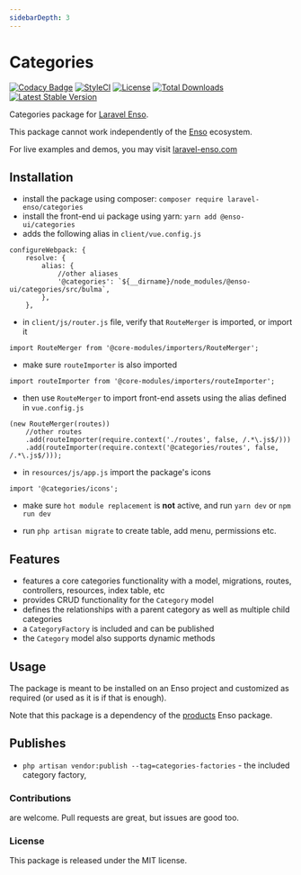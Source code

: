 ```yaml
---
sidebarDepth: 3
---
```


# Categories

[![Codacy Badge](https://api.codacy.com/project/badge/Grade/aa6c0917f8c6425f87eb94c01d84b2f8)](https://www.codacy.com/app/laravel-enso/categories?utm_source=github.com&amp;utm_medium=referral&amp;utm_content=laravel-enso/categories&amp;utm_campaign=Badge_Grade)
[![StyleCI](https://github.styleci.io/repos/85484767/shield?branch=master)](https://github.styleci.io/repos/85484767)
[![License](https://poser.pugx.org/laravel-enso/categories/license)](https://packagist.org/packages/laravel-enso/categories)
[![Total Downloads](https://poser.pugx.org/laravel-enso/categories/downloads)](https://packagist.org/packages/laravel-enso/categories)
[![Latest Stable Version](https://poser.pugx.org/laravel-enso/categories/version)](https://packagist.org/packages/laravel-enso/categories)

Categories package for [Laravel Enso](https://github.com/laravel-enso/Enso).

This package cannot work independently of the [Enso](https://github.com/laravel-enso/Enso) ecosystem.

For live examples and demos, you may visit [laravel-enso.com](https://www.laravel-enso.com)

## Installation

* install the package using composer: `composer require laravel-enso/categories`
* install the front-end ui package using yarn: `yarn add @enso-ui/categories`
* adds the following alias in `client/vue.config.js`
```
configureWebpack: {
    resolve: {
        alias: {
            //other aliases
            '@categories': `${__dirname}/node_modules/@enso-ui/categories/src/bulma`,
        },
    },
```
* in `client/js/router.js` file, verify that `RouteMerger` is imported, or import it

`import RouteMerger from '@core-modules/importers/RouteMerger';`

* make sure `routeImporter` is also imported

`import routeImporter from '@core-modules/importers/routeImporter';`

* then use `RouteMerger` to import front-end assets using the alias defined in `vue.config.js`

```
(new RouteMerger(routes))
    //other routes
    .add(routeImporter(require.context('./routes', false, /.*\.js$/)))
    .add(routeImporter(require.context('@categories/routes', false, /.*\.js$/)));
```

* in `resources/js/app.js` import the package's icons

`import '@categories/icons';`

* make sure `hot module replacement` is **not** active, and run `yarn dev` or `npm run dev`

* run `php artisan migrate` to create table, add menu, permissions etc.

## Features

- features a core categories functionality with a model, migrations, 
routes, controllers, resources, index table, etc 
- provides CRUD functionality for the `Category` model
- defines the relationships with a parent category as well as multiple child categories
- a `CategoryFactory` is included and can be published
- the `Category` model also supports dynamic methods

## Usage

The package is meant to be installed on an Enso project and customized as required 
(or used as it is if that is enough). 

Note that this package is a dependency of the [products](https://docs.laravel-enso.com/backend/products.html) Enso package.

## Publishes

- `php artisan vendor:publish --tag=categories-factories` - the included category factory,
   
### Contributions

are welcome. Pull requests are great, but issues are good too.

### License

This package is released under the MIT license.
